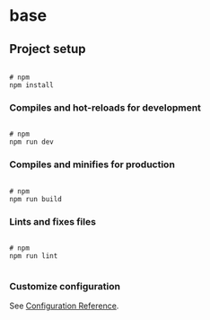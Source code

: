 # base

## Project setup

```

# npm
npm install
```

### Compiles and hot-reloads for development

```

# npm
npm run dev

```

### Compiles and minifies for production

```

# npm
npm run build

```

### Lints and fixes files

```

# npm
npm run lint


```

### Customize configuration

See [Configuration Reference](https://vitejs.dev/config/).
